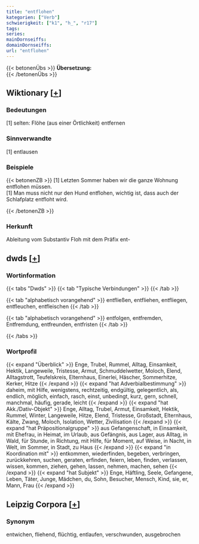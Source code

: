 ```yaml
---
title: "entflohen"
kategorien: ["Verb"]
schwierigkeit: ["k1", "h_", "r17"]
tags:
series:
mainDornseiffs:
domainDornseiffs:
url: "entflohen"
---
```


{{< betonenÜbs >}}
**Übersetzung:**  
{{< /betonenÜbs >}}

## Wiktionary [[+](https://de.wiktionary.org/wiki/entflohen)]

### Bedeutungen
[1] selten: Flöhe (aus einer Örtlichkeit) entfernen  

### Sinnverwandte
[1] entlausen  

### Beispiele
{{< betonenZB >}}
[1] Letzten Sommer haben wir die ganze Wohnung entflohen müssen.  
[1] Man muss nicht nur den Hund entflohen, wichtig ist, dass auch der Schlafplatz entfloht wird.  

{{< /betonenZB >}}
### Herkunft
Ableitung vom Substantiv Floh mit dem Präfix ent-  



## dwds [[+](https://www.dwds.de/wb/entflohen)]

### Wortinformation
{{< tabs "Dwds" >}}
{{< tab "Typische Verbindungen" >}}
{{< /tab >}}

{{< tab "alphabetisch vorangehend" >}}
entfließen, entfliehen, entfliegen, entfleuchen, entfleischen
{{< /tab >}}

{{< tab "alphabetisch vorangehend" >}}
entfolgen, entfremden, Entfremdung, entfreunden, entfristen
{{< /tab >}}

{{< /tabs >}}

### Wortprofil
{{< expand "Überblick" >}} Enge, Trubel, Rummel, Alltag, Einsamkeit, Hektik, Langeweile, Tristesse, Armut, Schmuddelwetter, Moloch, Elend, Alltagstrott, Teufelskreis, Elternhaus, Einerlei, Häscher, Sommerhitze, Kerker, Hitze {{< /expand >}}
{{< expand "hat Adverbialbestimmung" >}} daheim, mit Hilfe, wenigstens, rechtzeitig, endgültig, gelegentlich, als, endlich, möglich, einfach, rasch, einst, unbedingt, kurz, gern, schnell, manchmal, häufig, gerade, leicht {{< /expand >}}
{{< expand "hat Akk./Dativ-Objekt" >}} Enge, Alltag, Trubel, Armut, Einsamkeit, Hektik, Rummel, Winter, Langeweile, Hitze, Elend, Tristesse, Großstadt, Elternhaus, Kälte, Zwang, Moloch, Isolation, Wetter, Zivilisation {{< /expand >}}
{{< expand "hat Präpositionalgruppe" >}} aus Gefangenschaft, in Einsamkeit, mit Ehefrau, in Heimat, im Urlaub, aus Gefängnis, aus Lager, aus Alltag, in Wald, für Stunde, in Richtung, mit Hilfe, für Moment, auf Weise, in Nacht, in Welt, im Sommer, in Stadt, zu Haus {{< /expand >}}
{{< expand "in Koordination mit" >}} entkommen, wiederfinden, begeben, verbringen, zurückkehren, suchen, geraten, erfinden, feiern, leben, finden, verlassen, wissen, kommen, ziehen, gehen, lassen, nehmen, machen, sehen {{< /expand >}}
{{< expand "hat Subjekt" >}} Enge, Häftling, Seele, Gefangene, Leben, Täter, Junge, Mädchen, du, Sohn, Besucher, Mensch, Kind, sie, er, Mann, Frau {{< /expand >}}

## Leipzig Corpora [[+](https://corpora.uni-leipzig.de/en/res?word=entflohen&corpusId=deu_newscrawl-public_2018)]


### Synonym
entwichen, fliehend, flüchtig, entlaufen, verschwunden, ausgebrochen

